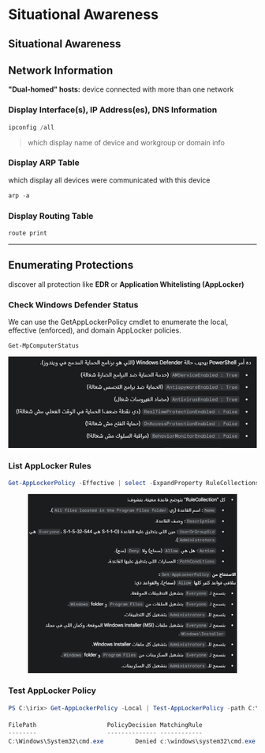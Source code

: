 # Situational Awareness

## Situational Awareness

## **Network Information**

**"Dual-homed" hosts:** device connected with more than one network

### Display Interface(s), IP Address(es), DNS Information

```powershell
ipconfig /all
```

> which display name of device and workgroup or domain info

### Display ARP Table

which display all devices were communicated with this device

```powershell
arp -a
```

### Display Routing Table

```powershell
route print
```

***

## **Enumerating Protections**

discover all protection like **EDR** or **Application Whitelisting (AppLocker)**

### **Check Windows Defender Status**

We can use the GetAppLockerPolicy cmdlet to enumerate the local, effective (enforced), and domain AppLocker policies.&#x20;

```powershell
Get-MpComputerStatus
```

![image.png](<../../../../.gitbook/assets/image (1) (1).png>)

### **List AppLocker Rules**

```powershell
Get-AppLockerPolicy -Effective | select -ExpandProperty RuleCollections
```

<figure><img src="../../../../.gitbook/assets/image 1 (1) (1).png" alt=""><figcaption></figcaption></figure>

### **Test AppLocker Policy**

```powershell
PS C:\irix> Get-AppLockerPolicy -Local | Test-AppLockerPolicy -path C:\Windows\System32\cmd.exe -User Everyone

FilePath                    PolicyDecision MatchingRule
--------                    -------------- ------------
C:\Windows\System32\cmd.exe         Denied c:\windows\system32\cmd.exe
```
